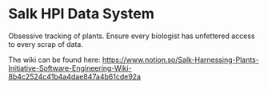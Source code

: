 # Salk HPI Data System
Obsessive tracking of plants. Ensure every biologist has unfettered access to every scrap of data.

The wiki can be found here: https://www.notion.so/Salk-Harnessing-Plants-Initiative-Software-Engineering-Wiki-8b4c2524c41b4a4dae847a4b61cde92a
